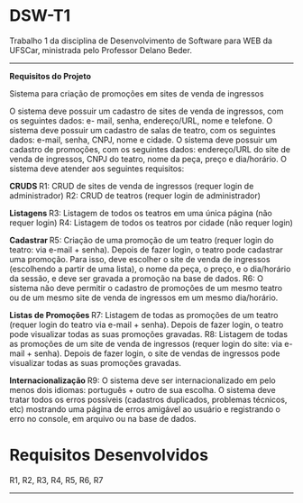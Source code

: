 # DSW-T1
Trabalho 1 da disciplina de Desenvolvimento de Software para WEB da UFSCar, ministrada pelo Professor Delano Beder.


--------------

<b> Requisitos do Projeto </b>

Sistema para criação de promoções em sites de venda de ingressos

O sistema deve possuir um cadastro de sites de venda de ingressos, com os seguintes dados: e- mail, senha, endereço/URL, nome e telefone.
O sistema deve possuir um cadastro de salas de teatro, com os seguintes dados: e-mail, senha, CNPJ, nome e cidade.
O sistema deve possuir um cadastro de promoções, com os seguintes dados: endereço/URL do site de venda de ingressos, CNPJ do teatro, nome da peça, preço e dia/horário.
O sistema deve atender aos seguintes requisitos:

<b> CRUDS </b>
R1: CRUD de sites de venda de ingressos (requer login de administrador) 
R2: CRUD de teatros (requer login de administrador)

<b> Listagens </b>
R3: Listagem de todos os teatros em uma única página (não requer login) 
R4: Listagem de todos os teatros por cidade (não requer login)

<b> Cadastrar </b>
R5: Criação de uma promoção de um teatro (requer login do teatro: via e-mail + senha). Depois de fazer login, o teatro pode cadastrar uma promoção. Para isso, deve escolher o site de venda de ingressos (escolhendo a partir de uma lista), o nome da peça, o preço, e o dia/horário da sessão, e deve ser gravada a promoção na base de dados.
R6: O sistema não deve permitir o cadastro de promoções de um mesmo teatro ou de um mesmo site de venda de ingressos em um mesmo dia/horário.

<b> Listas de Promoções </b>
R7: Listagem de todas as promoções de um teatro (requer login do teatro via e-mail + senha). Depois de fazer login, o teatro pode visualizar todas as suas promoções gravadas. 
R8: Listagem de todas as promoções de um site de venda de ingressos (requer login do site: via e-mail + senha). Depois de fazer login, o site de vendas de ingressos pode visualizar todas as suas promoções gravadas.

<b> Internacionalização </b>
R9: O sistema deve ser internacionalizado em pelo menos dois idiomas: português + outro de sua escolha.
O sistema deve tratar todos os erros possíveis (cadastros duplicados, problemas técnicos, etc) mostrando uma página de erros amigável ao usuário e registrando o erro no console, em arquivo ou na base de dados.
  
 <h1> Requisitos Desenvolvidos </h1>
 
 R1, R2, R3, R4, R5, R6, R7
 
 ----- 
 
  
